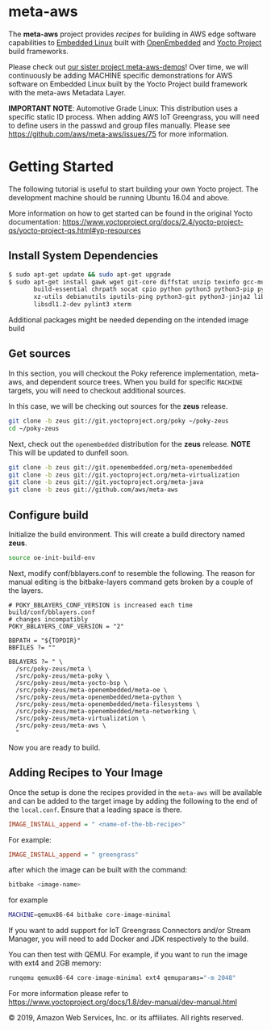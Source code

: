 # meta-aws

The **meta-aws** project provides *recipes* for building in AWS edge software capabilities to [Embedded Linux](https://elinux.org) built with [OpenEmbedded](https://www.openembedded.org) and [Yocto Project](https://www.yoctoproject.org/) build frameworks.

Please check out [our sister project meta-aws-demos](https://github.com/aws-samples/meta-aws-demos)!  Over time, we will continuously be adding MACHINE specific demonstrations for AWS software on Embedded Linux built by the Yocto Project build framework with the meta-aws Metadata Layer.

**IMPORTANT NOTE**: Automotive Grade Linux: This distribution uses a specific static ID process. When adding AWS IoT Greengrass, you will need to define users in the passwd and group files manually. Please see https://github.com/aws/meta-aws/issues/75 for more information.

# Getting Started

The following tutorial is useful to start building your own Yocto project. The development machine should be running Ubuntu 16.04 and above.

More information on how to get started can be found in the original Yocto documentation: https://www.yoctoproject.org/docs/2.4/yocto-project-qs/yocto-project-qs.html#yp-resources

## Install System Dependencies

```bash
$ sudo apt-get update && sudo apt-get upgrade
$ sudo apt-get install gawk wget git-core diffstat unzip texinfo gcc-multilib \
       build-essential chrpath socat cpio python python3 python3-pip python3-pexpect \
       xz-utils debianutils iputils-ping python3-git python3-jinja2 libegl1-mesa \
       libsdl1.2-dev pylint3 xterm
```

Additional packages might be needed depending on the intended image build

## Get sources

In this section, you will checkout the Poky reference implementation, meta-aws, and dependent source trees.  When you build for specific `MACHINE` targets, you will need to checkout additional sources.

In this case, we will be checking out sources for the **zeus** release.

```bash
git clone -b zeus git://git.yoctoproject.org/poky ~/poky-zeus
cd ~/poky-zeus
```

Next, check out the `openembedded` distribution for the **zeus**
release.  **NOTE** This will be updated to dunfell soon.

```bash
git clone -b zeus git://git.openembedded.org/meta-openembedded
git clone -b zeus git://git.yoctoproject.org/meta-virtualization
git clone -b zeus git://git.yoctoproject.org/meta-java
git clone -b zeus git://github.com/aws/meta-aws
```

## Configure build

Initialize the build environment. This will create a build directory named **zeus**.

```bash
source oe-init-build-env
```

Next, modify conf/bblayers.conf to resemble the following.  The reason
for manual editing is the bitbake-layers command gets broken by a
couple of the layers.

```text
# POKY_BBLAYERS_CONF_VERSION is increased each time build/conf/bblayers.conf
# changes incompatibly
POKY_BBLAYERS_CONF_VERSION = "2"

BBPATH = "${TOPDIR}"
BBFILES ?= ""

BBLAYERS ?= " \
  /src/poky-zeus/meta \
  /src/poky-zeus/meta-poky \
  /src/poky-zeus/meta-yocto-bsp \
  /src/poky-zeus/meta-openembedded/meta-oe \
  /src/poky-zeus/meta-openembedded/meta-python \
  /src/poky-zeus/meta-openembedded/meta-filesystems \
  /src/poky-zeus/meta-openembedded/meta-networking \
  /src/poky-zeus/meta-virtualization \
  /src/poky-zeus/meta-aws \
  "
```

Now you are ready to build.

## Adding Recipes to Your Image

Once the setup is done the recipes provided in the `meta-aws` will be available and can be added to the target image by adding the following to the end of the `local.conf`.  Ensure that a leading space is there.

```cfg
IMAGE_INSTALL_append = " <name-of-the-bb-recipe>"
```

For example:

```cfg
IMAGE_INSTALL_append = " greengrass"
```

after which the image can be built with the command:

```bash
bitbake <image-name>
```

for example

```bash
MACHINE=qemux86-64 bitbake core-image-minimal
```

If you want to add support for IoT Greengrass Connectors and/or Stream
Manager, you will need to add Docker and JDK respectively to the build.

You can then test with QEMU.  For example, if you want to run the image with ext4 and 2GB memory:

```bash
runqemu qemux86-64 core-image-minimal ext4 qemuparams="-m 2048"
```

For more information please refer to https://www.yoctoproject.org/docs/1.8/dev-manual/dev-manual.html

© 2019, Amazon Web Services, Inc. or its affiliates. All rights reserved.
